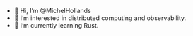- 👋 Hi, I’m @MichelHollands
- 👀 I’m interested in distributed computing and observability.
- 🌱 I’m currently learning Rust.

<!---
MichelHollands/MichelHollands is a ✨ special ✨ repository because its `README.md` (this file) appears on your GitHub profile.
You can click the Preview link to take a look at your changes.
--->
